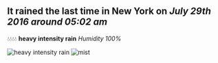 ## It rained the last time in New York on *July 29th 2016 around 05:02 am*
💧💧💧💧  **heavy intensity rain** *Humidity 100%*

![heavy intensity rain](http://openweathermap.org/img/w/10n.png) ![mist](http://openweathermap.org/img/w/50n.png)
